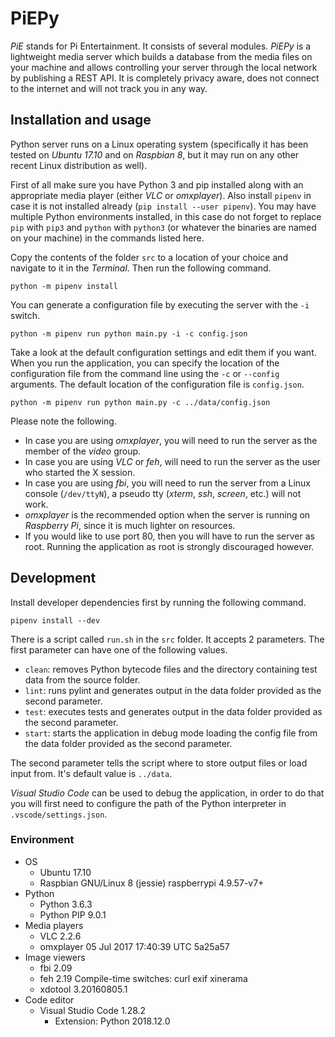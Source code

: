 # PiEPy

_PiE_ stands for Pi Entertainment. It consists of several modules. _PiEPy_ is a lightweight media server which builds a database from the media files on your machine and allows controlling your server through the local network by publishing a REST API. It is completely privacy aware, does not connect to the internet and will not track you in any way.

## Installation and usage

Python server runs on a Linux operating system (specifically it has been tested on _Ubuntu 17.10_ and on _Raspbian 8_, but it may run on any other recent Linux distribution as well).

First of all make sure you have Python 3 and pip installed along with an appropriate media player (either _VLC_ or _omxplayer_). Also install `pipenv` in case it is not installed already (`pip install --user pipenv`). You may have multiple Python environments installed, in this case do not forget to replace `pip` with `pip3` and `python` with `python3` (or whatever the binaries are named on your machine) in the commands listed here.

Copy the contents of the folder `src` to a location of your choice and navigate to it in the _Terminal_. Then run the following command.

    python -m pipenv install

You can generate a configuration file by executing the server with the `-i` switch.

    python -m pipenv run python main.py -i -c config.json

Take a look at the default configuration settings and edit them if you want. When you run the application, you can specify the location of the configuration file from the command line using the `-c` or `--config` arguments. The default location of the configuration file is `config.json`.

    python -m pipenv run python main.py -c ../data/config.json

Please note the following.

  * In case you are using _omxplayer_, you will need to run the server as the member of the _video_ group.
  * In case you are using _VLC_ or _feh_, will need to run the server as the user who started the X session.
  * In case you are using _fbi_, you will need to run the server from a Linux console (`/dev/ttyN`), a pseudo tty (_xterm_, _ssh_, _screen_, etc.) will not work.
  * _omxplayer_ is the recommended option when the server is running on _Raspberry Pi_, since it is much lighter on resources.
  * If you would like to use port 80, then you will have to run the server as root. Running the application as root is strongly discouraged however.

## Development

Install developer dependencies first by running the following command.

    pipenv install --dev

There is a script called `run.sh` in the `src` folder. It accepts 2 parameters. The first parameter can have one of the following values.

  * `clean`: removes Python bytecode files and the directory containing test data from the source folder.
  * `lint`: runs pylint and generates output in the data folder provided as the second parameter.
  * `test`: executes tests and generates output in the data folder provided as the second parameter.
  * `start`: starts the application in debug mode loading the config file from the data folder provided as the second parameter.

The second parameter tells the script where to store output files or load input from. It's default value is `../data`.

_Visual Studio Code_ can be used to debug the application, in order to do that you will first need to configure the path of the Python interpreter in `.vscode/settings.json`.

### Environment

  * OS
    * Ubuntu 17.10
    * Raspbian GNU/Linux 8 (jessie) raspberrypi 4.9.57-v7+
  * Python
    * Python 3.6.3
    * Python PIP 9.0.1
  * Media players
    * VLC 2.2.6
    * omxplayer 05 Jul 2017 17:40:39 UTC 5a25a57
  * Image viewers
    * fbi 2.09
    * feh 2.19 Compile-time switches: curl exif xinerama
    * xdotool 3.20160805.1
  * Code editor
    * Visual Studio Code 1.28.2
      * Extension: Python 2018.12.0
